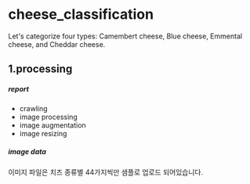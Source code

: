 # cheese_classification
Let's categorize four types: Camembert cheese, Blue cheese, Emmental cheese, and Cheddar cheese.


## 1.processing
##### report
* crawling
* image processing
* image augmentation
* image resizing
##### image data   
이미지 파일은 치즈 종류별 44가지씩만 샘플로 업로드 되어있습니다.
